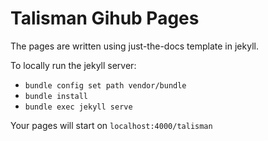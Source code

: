 # Talisman Gihub Pages

The pages are written using just-the-docs template in jekyll.

To locally run the jekyll server:
* `bundle config set path vendor/bundle`
* `bundle install`
* `bundle exec jekyll serve`

Your pages will start on `localhost:4000/talisman`
